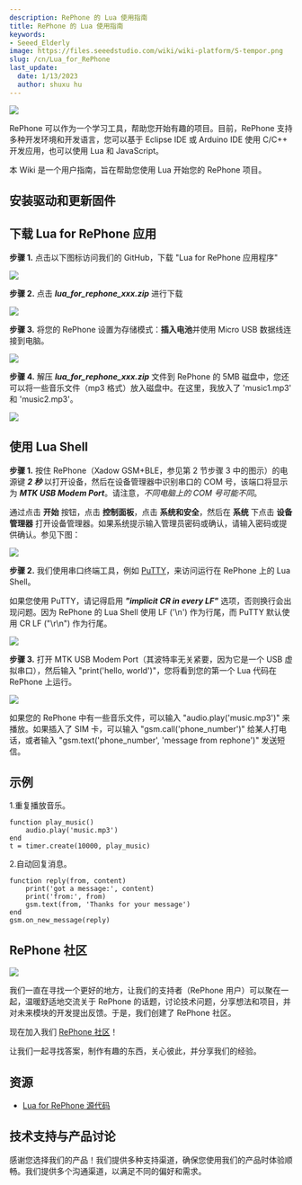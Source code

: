 ```yaml
---
description: RePhone 的 Lua 使用指南
title: RePhone 的 Lua 使用指南
keywords:
- Seeed_Elderly
image: https://files.seeedstudio.com/wiki/wiki-platform/S-tempor.png
slug: /cn/Lua_for_RePhone
last_update:
  date: 1/13/2023
  author: shuxu hu
---
```

![](https://files.seeedstudio.com/wiki/Lua_for_RePhone/img/Xadow_GSMPlusBLE_pingguo.JPG)

RePhone 可以作为一个学习工具，帮助您开始有趣的项目。目前，RePhone 支持多种开发环境和开发语言，您可以基于 Eclipse IDE 或 Arduino IDE 使用 C/C++ 开发应用，也可以使用 Lua 和 JavaScript。

本 Wiki 是一个用户指南，旨在帮助您使用 Lua 开始您的 RePhone 项目。

安装驱动和更新固件
--------------------

<!-- -   要**安装驱动**，请参考 **[Arduino_IDE_for_RePhone_Kit](/cn/Arduino_IDE_for_RePhone_Kit "Arduino IDE for RePhone Kit")** 的第 2 节 -->

<!-- 
-   要**更新固件**，请参考 **[Arduino_IDE_for_RePhone_Kit](/cn/Arduino_IDE_for_RePhone_Kit "Arduino IDE for RePhone Kit")** 的第 3 节 -->

下载 Lua for RePhone 应用
-------------------------

**步骤 1.** 点击以下图标访问我们的 GitHub，下载 "Lua for RePhone 应用程序"

[![](https://files.seeedstudio.com/wiki/Lua_for_RePhone/img/Download_Lua_for_RePhone.png)](https://github.com/Seeed-Studio/Lua_for_RePhone/releases)

**步骤 2.** 点击 ***lua_for_rephone_xxx.zip*** 进行下载

![](https://files.seeedstudio.com/wiki/Lua_for_RePhone/img/Lua_for_rephone_download.png)

**步骤 3.** 将您的 RePhone 设置为存储模式：**插入电池**并使用 Micro USB 数据线连接到电脑。

![](https://files.seeedstudio.com/wiki/Lua_for_RePhone/img/Connect_Xadow_GSMPlusBLE_to_PC.png)

**步骤 4.** 解压 ***lua_for_rephone_xxx.zip*** 文件到 RePhone 的 5MB 磁盘中，您还可以将一些音乐文件（mp3 格式）放入磁盘中。在这里，我放入了 'music1.mp3' 和 'music2.mp3'。

![](https://files.seeedstudio.com/wiki/Lua_for_RePhone/img/Lua_1.png)

使用 Lua Shell
--------------

**步骤 1.** 按住 RePhone（Xadow GSM+BLE，参见第 2 节步骤 3 中的图示）的电源键 ***2 秒*** 以打开设备，然后在设备管理器中识别串口的 COM 号，该端口将显示为 ***MTK USB Modem Port***。请注意，*不同电脑上的 COM 号可能不同*。

通过点击 **开始** 按钮，点击 **控制面板**，点击 **系统和安全**，然后在 **系统** 下点击 **设备管理器** 打开设备管理器。如果系统提示输入管理员密码或确认，请输入密码或提供确认。参见下图：

![](https://files.seeedstudio.com/wiki/Lua_for_RePhone/img/Check_ports.png)

**步骤 2.** 我们使用串口终端工具，例如 [PuTTY](http://www.chiark.greenend.org.uk/~sgtatham/putty/download.html)，来访问运行在 RePhone 上的 Lua Shell。

如果您使用 PuTTY，请记得启用 ***"implicit CR in every LF"*** 选项，否则换行会出现问题。因为 RePhone 的 Lua Shell 使用 LF ('\n') 作为行尾，而 PuTTY 默认使用 CR LF ("\r\n") 作为行尾。

![](https://files.seeedstudio.com/wiki/Lua_for_RePhone/img/Putty_EOL.png)

**步骤 3.** 打开 MTK USB Modem Port（其波特率无关紧要，因为它是一个 USB 虚拟串口），然后输入 "print('hello, world')"，您将看到您的第一个 Lua 代码在 RePhone 上运行。

![](https://files.seeedstudio.com/wiki/Lua_for_RePhone/img/RePhone_Lua_Shell.png)

如果您的 RePhone 中有一些音乐文件，可以输入 "audio.play('music.mp3')" 来播放。如果插入了 SIM 卡，可以输入 "gsm.call('phone_number')" 给某人打电话，或者输入 "gsm.text('phone_number', 'message from rephone')" 发送短信。

示例
----

1.重复播放音乐。

```
function play_music()
    audio.play('music.mp3')
end
t = timer.create(10000, play_music)
```

2.自动回复消息。

```
function reply(from, content)
    print('got a message:', content)
    print('from:', from)
    gsm.text(from, 'Thanks for your message')
end
gsm.on_new_message(reply)
```

RePhone 社区
-------------

[![](https://files.seeedstudio.com/wiki/Lua_for_RePhone/img/RePhone_Community-2.png)](https://community.seeedstudio.com/discover.html?t=RePhone)

我们一直在寻找一个更好的地方，让我们的支持者（RePhone 用户）可以聚在一起，温暖舒适地交流关于 RePhone 的话题，讨论技术问题，分享想法和项目，并对未来模块的开发提出反馈。于是，我们创建了 RePhone 社区。

现在加入我们 [RePhone 社区](https://community.seeedstudio.com/discover.html?t=RePhone)！

让我们一起寻找答案，制作有趣的东西，关心彼此，并分享我们的经验。

资源
----

- [Lua for RePhone 源代码](https://github.com/Seeed-Studio/Lua_for_RePhone)


<!-- 此 Markdown 文件来源于 https://www.seeedstudio.com/wiki/Lua_for_RePhone -->

## 技术支持与产品讨论

感谢您选择我们的产品！我们提供多种支持渠道，确保您使用我们的产品时体验顺畅。我们提供多个沟通渠道，以满足不同的偏好和需求。

<div class="button_tech_support_container">
<a href="https://forum.seeedstudio.com/" class="button_forum"></a> 
<a href="https://www.seeedstudio.com/contacts" class="button_email"></a>
</div>

<div class="button_tech_support_container">
<a href="https://discord.gg/eWkprNDMU7" class="button_discord"></a> 
<a href="https://github.com/Seeed-Studio/wiki-documents/discussions/69" class="button_discussion"></a>
</div>